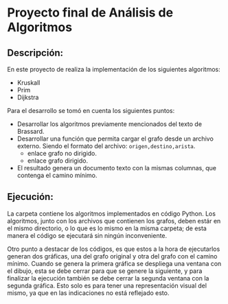 # Proyecto final de Análisis de Algoritmos
## Descripción:
En este proyecto de realiza la implementación de los siguientes algoritmos:
- Kruskall
- Prim
- Dijkstra

Para el desarrollo se tomó en cuenta los siguientes puntos:
- Desarrollar los algoritmos previamente mencionados del texto de Brassard.
- Desarrollar una función que permita cargar el grafo desde un archivo externo. Siendo el formato del archivo: `origen,destino,arista`.
    - enlace grafo no dirigido.
    - enlace grafo dirigido.
- El resultado genera un documento texto con la mismas columnas, que contenga el camino mínimo.

## Ejecución:
La carpeta contiene los algoritmos implementados en código Python. Los algoritmos, junto con los archivos que contienen los grafos, deben 
estár en el mismo directorio, o lo que es lo mismo en la misma carpeta; de esta manera el código se ejecutará sin ningún inconveniente.

Otro punto a destacar de los códigos, es que estos a la hora de ejecutarlos generan dos gráficas, una del grafo original y otra del grafo 
con el camino mínimo. Cuando se genera la primera gráfica se despliega una ventana con el dibujo, esta se debe cerrar para que se genere la 
siguiente, y para finalizar la ejecución también se debe cerrar la segunda ventana con la segunda gráfica. Esto solo es para tener una 
representación visual del mismo, ya que en las indicaciones no está reflejado esto. 
